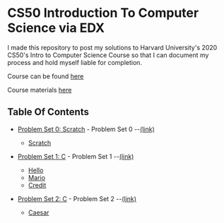 # CS50 Introduction To Computer Science via EDX

I made this repository to post my solutions to Harvard University's 2020 CS50's Intro to Computer Science Course so that I can document my process and hold myself liable for completion.

Course can be found <a href='https://www.edx.org/course/cs50s-introduction-to-computer-science'>here</a>

Course materials <a href='https://cs50.harvard.edu/x/2020/'>here</a>

## Table Of Contents

- [Problem Set 0: Scratch](/pset0) - Problem Set 0 --<a href='https://cs50.harvard.edu/x/2021/psets/0/'>(link)</a>
  * [Scratch](/pset0/Scratch_Project.sb3)


- [Problem Set 1: C](/pset1) - Problem Set 1 --<a href='https://cs50.harvard.edu/x/2021/psets/1/'>(link)</a>
  * [Hello](/pset1/hello.c)
  * [Mario](/pset1/mario.c)
  * [Credit](/pset1/credit.c)

- [Problem Set 2: C](/pset2) - Problem Set 2 --<a href='https://cs50.harvard.edu/x/2021/psets/2/'>(link)</a>
  * [Caesar](/pset2/caesar.c)